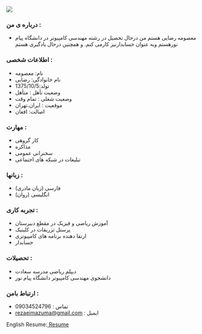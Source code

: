 <img src="https://avatars3.githubusercontent.com/u/72014906?s=460&u=06a42e603fd306c2fbe61ea1aa72394427e5aefb&v=4"/>

### درباره ی من : 
- معصومه رضایی هستم 
من درحال تحصیل در رشته مهندسی کامپیوتر در دانشگاه پیام نورهستم
وبه عنوان حسابدارنیز کارمی کنم. و همچنین درحال یادگیری هستم

### اطلاعات شخصی :
- نام: معصومه
- نام خانوادگی: رضایی
- تولد:1375/10/5 
- وضعیت تأهل : متأهل
- وضعیت شغلی : تمام وقت 
- موقعیت : ایران،تهران
- اصالت: افغان
 
### مهارت :
 - کار گروهی 
 - مذاکره
 - سخنرانی عمومی
 - تبلیغات در شبکه های اجتماعی
 
### زبانها :
 - فارسی (زبان مادری)
 - انگلیسی (روان)
 
### تجربه کاری :
 - آموزش ریاضی و فیزیک در مقطع دبیرستان
 - پرسنل تزریقات در کلینیک 
 - ارتقا دهنده برنامه های کامپیوتری
 - حسابدار

### تحصیلات :
 - دیپلم ریاضی مدرسه سعادت
 - دانشجوی مهندسی کامپیوتر دانشگاه پیام نور

### ارتباط بامن :
- تماس : 09034524796
- rezaeimazuma@gmail.com : ایمیل

English Resume:<a href="https://rezaeimasumeh.github.io/rezaeimasumeh.github.io/"> Resume </a>
